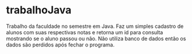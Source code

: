 # trabalhoJava

Trabalho da faculdade no semestre em Java.
Faz um simples cadastro de alunos com suas respectivas notas e retorna um id para consulta mostrando se o aluno passou ou não. Não utiliza banco de dados então os dados são perdidos após fechar o programa.
